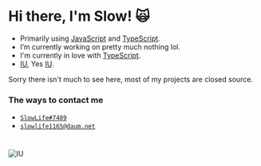 # Hi there, I'm Slow! 🙀

- Primarily using [JavaScript](https://www.javascript.com/) and [TypeScript](https://www.typescriptlang.org/).
- I’m currently working on pretty much nothing lol.
- I'm currently in love with [TypeScript](https://www.typescriptlang.org/).
- [IU](http://edam-ent.com/html/sub03/sub03_0301_view), Yes [IU](http://edam-ent.com/html/sub03/sub03_0301_view).

Sorry there isn't much to see here, most of my projects are closed source.

### The ways to contact me

- <a href="https://discordapp.com/users/374905512661221377/">`SlowLife#7489`</a>
- <a href="mailto:slowlife1165@daum.net">`slowlife1165@daum.net`</a>

#

![IU](https://user-images.githubusercontent.com/54318514/120210533-1334ba80-c25a-11eb-92a8-ed091febe65d.png)

